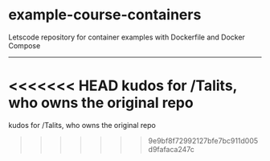 # example-course-containers

Letscode repository for container examples with Dockerfile and Docker Compose

---

<<<<<<< HEAD
kudos for /Talits, who owns the original repo
=======
kudos for /Talits, who owns the original repo
>>>>>>> 9e9bf8f72992127bfe7bc911d005d9fafaca247c
